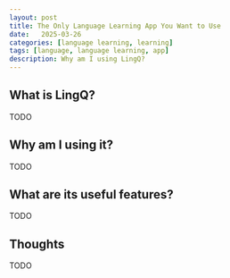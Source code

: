```yaml
---
layout: post
title: The Only Language Learning App You Want to Use
date:   2025-03-26
categories: [language learning, learning]
tags: [language, language learning, app]
description: Why am I using LingQ?
---
```


## What is LingQ?
TODO


## Why am I using it?
TODO


## What are its useful features?
TODO


## Thoughts
TODO
